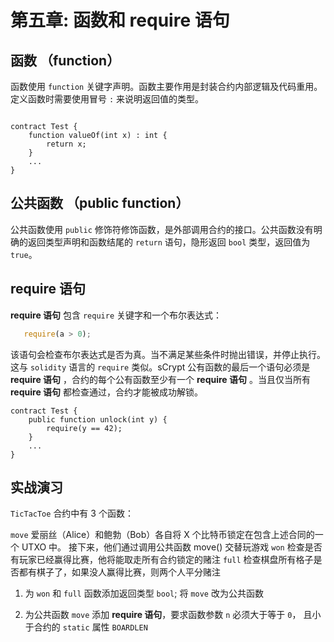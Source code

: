 # 第五章: 函数和 require 语句

## 函数 （function）

函数使用 `function` 关键字声明。函数主要作用是封装合约内部逻辑及代码重用。定义函数时需要使用冒号 `:` 来说明返回值的类型。

```

contract Test {
    function valueOf(int x) : int {
        return x;
    }
    ...
}

```

## 公共函数 （public function）

公共函数使用 `public` 修饰符修饰函数，是外部调用合约的接口。公共函数没有明确的返回类型声明和函数结尾的 `return` 语句，隐形返回 `bool` 类型，返回值为 `true`。

## require 语句

**require 语句** 包含 `require` 关键字和一个布尔表达式：

```javascript
   require(a > 0);
```

该语句会检查布尔表达式是否为真。当不满足某些条件时抛出错误，并停止执行。这与 `solidity` 语言的 `require` 类似。sCrypt 公有函数的最后一个语句必须是 **require 语句** ，合约的每个公有函数至少有一个 **require 语句** 。当且仅当所有**require 语句** 都检查通过，合约才能被成功解锁。

```
contract Test {
    public function unlock(int y) {
        require(y == 42);
    }
    ...
}
```


## 实战演习

`TicTacToe` 合约中有 3 个函数：

`move` 爱丽丝（Alice）和鲍勃（Bob）各自将 X 个比特币锁定在包含上述合同的一个 UTXO 中。 接下来，他们通过调用公共函数 move() 交替玩游戏
`won` 检查是否有玩家已经赢得比赛，他将能取走所有合约锁定的赌注
`full` 检查棋盘所有格子是否都有棋子了，如果没人赢得比赛，则两个人平分赌注

1. 为 `won` 和 `full` 函数添加返回类型 `bool`; 将 `move` 改为公共函数

2. 为公共函数 `move` 添加 **require 语句**，要求函数参数 `n` 必须大于等于 `0`， 且小于合约的 `static` 属性 `BOARDLEN`

